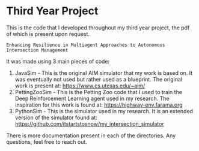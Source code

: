 # Third Year Project
This is the code that I developed throughout my third year project, the pdf of which is present upon request.

`Enhancing Resilience in Multiagent Approaches to Autonomous Intersection Management`

It was made using 3 main pieces of code:
1. JavaSim - This is the original AIM simulator that my work is based on. It was eventually not used but rather used as a blueprint. The original work is present at: https://www.cs.utexas.edu/~aim/ 
2. PettingZooSim - This is the Petting Zoo code that I used to train the Deep Reinforcement Learning agent used in my research. The inspiration for this work is found at: https://highway-env.farama.org 
3. PythonSim - This is the simulator used in my research. It is an extended version of the simulator found at: https://github.com/itstartstosnow/my_intersection_simulator

There is more documentation present in each of the directories. Any questions, feel free to reach out.
